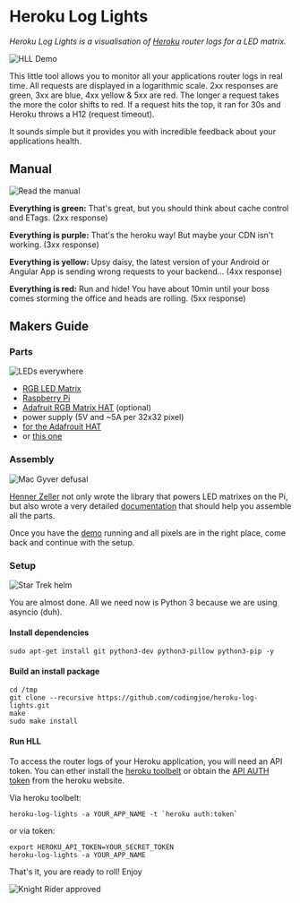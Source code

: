 # Heroku Log Lights

_Heroku Log Lights is a visualisation of [Heroku][heroku] router logs for a LED matrix._

![HLL Demo](demo.gif)

This little tool allows you to monitor all your applications router logs in real time.
All requests are displayed in a logarithmic scale. 2xx responses are green, 3xx are blue, 4xx yellow & 5xx are red. The longer a request takes the more the color shifts to red. If a request hits the top, it ran for 30s and Heroku throws a H12 (request timeout).

It sounds simple but it provides you with incredible feedback about your applications health.

## Manual

![Read the manual](https://cdn.meme.am/cache/instances/folder246/57635246.jpg)

**Everything is green:**
That's great, but you should think about cache control and ETags.
(2xx response)

**Everything is purple:**
That's the heroku way! But maybe your CDN isn't working.
(3xx response)

**Everything is yellow:**
Upsy daisy, the latest version of your Android or Angular App is sending wrong requests to your backend...
(4xx response)

**Everything is red:**
Run and hide! You have about 10min until your boss comes storming the office and heads are rolling.
(5xx response)

## Makers Guide

### Parts

![LEDs everywhere](https://asset.msi.com/global/picture/article/article_147486003557e89403d6afe0.jpg)

* [RGB LED Matrix](http://a.co/89lfm33)
* [Raspberry Pi](https://www.raspberrypi.org)
* [Adafruit RGB Matrix HAT](https://www.adafruit.com/product/2345) (optional)
* power supply (5V and ~5A per 32x32 pixel)
 * [for the Adafrouit HAT](https://www.amazon.com/XINY-100V-240V-Switching-Interface-Surveillance/dp/B01JI373AY/)
 * or [this one](www.amazon.com/Pasow-Strip-Switching-Supply-Adapter/dp/B015C6DU6M/)

### Assembly

![Mac Gyver defusal](https://s-media-cache-ak0.pinimg.com/736x/c7/fb/61/c7fb612016dbc8f632b0b4349081247b.jpg)

[Henner Zeller][hzeller]
not only wrote the library that powers LED matrixes on the Pi, but also wrote a very detailed [documentation][rpi-rgb-led-matrix] that should help you assemble all the parts.

Once you have the [demo](https://github.com/hzeller/rpi-rgb-led-matrix#lets-do-it) running and all pixels are in the right place, come back and continue with the setup.

### Setup

![Star Trek helm](http://vignette4.wikia.nocookie.net/memoryalpha/images/9/94/Galaxy_mission_ops.jpg/revision/latest/scale-to-width-down/800?cb=20120226203320&path-prefix=en)

You are almost done. All we need now is Python 3 because we are using asyncio (duh).

#### Install dependencies
```shell
sudo apt-get install git python3-dev python3-pillow python3-pip -y
```

#### Build an install package
```shell
cd /tmp
git clone --recursive https://github.com/codingjoe/heroku-log-lights.git
make
sudo make install
```

#### Run HLL

To access the router logs of your Heroku application, you will need an API token.
You can ether install the [heroku toolbelt][heroku-toolbelt]
or obtain the [API AUTH token][heroku-token] from the heroku website.

Via heroku toolbelt:

```shell
heroku-log-lights -a YOUR_APP_NAME -t `heroku auth:token`
```

or via token:

```shell
export HEROKU_API_TOKEN=YOUR_SECRET_TOKEN
heroku-log-lights -a YOUR_APP_NAME
```

That's it, you are ready to roll! Enjoy

![Knight Rider approved](http://sm.ign.com/ign_de/screenshot/default/knight-rider_u17w.jpg)

[heroku]: https://www.heroku.com/
[heroku-toolbelt]: https://toolbelt.heroku.com/
[heroku-token]: https://devcenter.heroku.com/articles/platform-api-quickstart#authentication
[hzeller]: https://github.com/hzeller
[rpi-rgb-led-matrix]: https://github.com/hzeller/rpi-rgb-led-matrix
